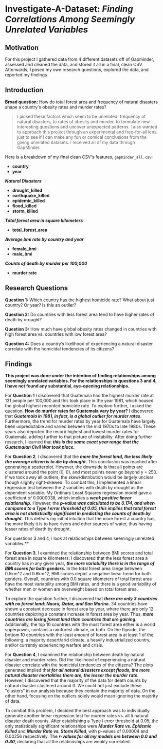# Investigate-A-Dataset: ***Finding Correlations Among Seemingly Unrelated Variables***
 
 
## Motivation

For this project I gathered data from 4 different datasets off of Gapminder, assessed and cleaned the data, and stored it all in a final, clean CSV. Afterwards, I posed my own research questions, explored the data, and reported my findings.

## Introduction

**Broad question:** How do total forest area and frequency of natural disasters shape a country's obesity rates and murder rates?

> I picked these factors which seem to be unrelated: frequency of natural disasters, to rates of obesity and murder, to formulate new interesting questions and uncover unexpected patterns. I also wanted to approach this project through an experimental and free-for-all lens, just to see if I can make any fun or comical conclusions from the giving unrelated datasets. I received all of my data through GapMinder.

Here is a breakdown of my final clean CSV's features, `gapminder_all.csv`:

- **country**
- **year**

***Natural Disasters***
- **drought_killed** 
- **earthquake_killed**
- **epidemic_killed**
- **flood_killed**
- **storm_killed**

***Total forest area in square kilometers***
- **total_forest_area**

***Average bmi rate by country and year***
- **female_bmi**
- **male_bmi**

***Counts of death by murder per 100,000***
- **murder rate** 

## Research Questions

**Question 1:** Which country has the highest homicide rate? What about just country? Or year? Is this an outlier?

**Question 2:** Do countries with less forest area tend to have higher rates of death by drought?

**Question 3:** How much have global obesity rates changed in countries with high forest area vs. countries with low forest area?

**Question 4:** Does a country’s likelihood of experiencing a natural disaster correlate with the homicidal tendencies of its citizens?

## Findings

**This project was done under the intention of finding relationships among seemingly unrelated variables. For the relationships in questions 3 and 4, I have not found any substantial, eye-opening relationships.**

For **Question 1** I discovered that Guatemala had the highest murder rate at 131 people per 100,000 and this took place in the year 1981, which housed the global highest recorded homicide rate. To explore further, I asked the question, **How do murder rates for Guatemala vary by year?** I discovered that ***Guatemala in 1981, in fact, is a global outlier for murder rates.*** Furthermore, the trend for murder rates by year for Guatemala have largely been unpredictable and varied between the mid 1970s to late 1980s. These years also depicted the record highest and lowest murder rates for Guatemala, adding further to that picture of instability. After doing further research, I learned that ***this is the same exact year range that the Guatemalan Civil War took place.***


For **Question 2**, I discovered that the ***more the forest land, the less likely the average citizen is to die by drought.*** This conclusion was reached after generating a scatterplot. However, the downside is that all points are clustered around the point (0, 0), and most points never go beyond y = 250. If we took away all outliers, the skew/distribution would be largely unclear though slightly right-skewed. To combat this, I implemented a linear regression test between the 2 variables with death by drought as the dependent variable. My Ordinary Least Squares regression model gave a coefficient of 0.0000038, which implies a ***weak positive linear relationship.*** However, the ***p-value was calculated to be 0.174, and when compared to a Type I error threshold of 0.05, this implies that total forest area is not statistically significant in predicting the counts of death by drought.*** This defeats my initial intuition that the more forest a country has, the more likely it is to have rivers and other sources of water, thus having lesser rates of death by drought.

For questions 3 and 4, I look at relationships between seemingly unrelated variables.**

For **Question 3**, I examined the relationship between BMI scores and total forest area in square kilometers. I discovered that the less forest area a country has in any given year, ***the more variability there is in the range of BMI scores for both genders.*** In the total forest area range between 0.5km^2 and 0.8km^2, BMI scores depict a negative linear trend for both genders. Overall, countries with 0.0 square kilometers of total forest area have the most variability among BMI rates, and there is a good variability of whether men or women are overweight based on total forest area.

To explore the question further, I discovered that ***there are only 3 countries with no forest land: Nauru, Qatar, and San Marino.*** 34 countries have shown a constant decrease in forest area by year, where there are only 12 countries depicting a constant increase in forest area by year. Thus, ***more countries are losing forest land than countries that are gaining.*** Additionally, the top 10 countries with the most forest area either is a world superpower, contains a rainforest climate, or both. On the flipside, the bottom 10 countries with the least amount of forest area is at least 1 of the following: a majority desert/arid climate, a heavily industrialized country, and/or currently experiencing warfare and crisis.

For **Question 4**, I examined the relationship between death by natural disaster and murder rates. Did the likelihood of experiencing a natural disaster correlate with the homicidal tendencies of the citizens? The plots generated implied that ***for all natural disasters except floods, the more natural disaster mortalities there are, the lesser the murder rate.*** However, I discovered that the majority of the data for death counts by natural disaster clustered around 0. We could not just exclude these "clusters" in our analysis because they contain the majority of data. On the other hand, focusing on the outliers solely would mean ignoring the majority of data.

To combat this problem, I decided the best approach was to individually generate another linear regression test for murder rates vs. all 5 natural disaster death counts. After establishing a Type I error threshold at 0.05, the only statistically significant relationships were ***Murder Rate vs. Epidemic Killed*** and ***Murder Rate vs. Storm Killed***, with p-values of 0.00004 and 0.00256 respectively. The ***r-values for all my models are between 0.0 and 0.30***, declaring that all the relationships are weakly correlated. 
